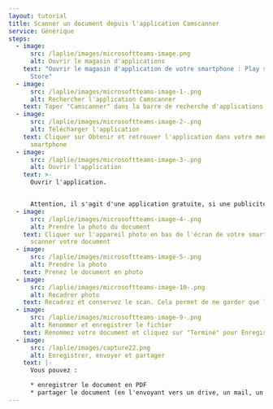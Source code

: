 ```yaml
---
layout: tutorial
title: Scanner un document depuis l'application Camscanner
service: Générique
steps:
  - image:
      src: /laplie/images/microsoftteams-image.png
      alt: Ouvrir le magasin d'applications
    text: "Ouvrir le magasin d'application de votre smartphone : Play store ou App
      Store"
  - image:
      src: /laplie/images/microsoftteams-image-1-.png
      alt: Rechercher l'application Camscanner
    text: Taper "Camscanner" dans la barre de recherche d'applications
  - image:
      src: /laplie/images/microsoftteams-image-2-.png
      alt: Télécharger l'application
    text: Cliquer sur Obtenir et retrouver l'application dans votre menu sur votre
      smartphone
  - image:
      src: /laplie/images/microsoftteams-image-3-.png
      alt: Ouvrir l'application
    text: >-
      Ouvrir l'application.


      Attention, il s'agit d'une application gratuite, si une publicité apparaît, vous pouvez cliquer sur la croix en haut à gauche pour la faire disparaître.
  - image:
      src: /laplie/images/microsoftteams-image-4-.png
      alt: Prendre la photo du document
    text: Cliquer sur l'appareil photo en bas de l'écran de votre smartphone pour
      scanner votre document
  - image:
      src: /laplie/images/microsoftteams-image-5-.png
      alt: Prendre la photo
    text: Prenez le document en photo
  - image:
      src: /laplie/images/microsoftteams-image-10-.png
      alt: Recadrer photo
    text: Recadrez et conservez le scan. Cela permet de ne garder que le document.
  - image:
      src: /laplie/images/microsoftteams-image-9-.png
      alt: Renommer et enregistrer le fichier
    text: Renommez votre document et cliquez sur "Terminé" pour Enregistrer
  - image:
      src: /laplie/images/capture22.png
      alt: Enregistrer, envoyer et partager
    text: |-
      Vous pouvez :

      * enregistrer le document en PDF
      * partager le document (en l'envoyant vers un drive, un mail, un message)
---
```

